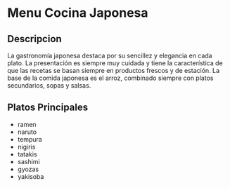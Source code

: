 # Menu Cocina Japonesa

## Descripcion
La gastronomía japonesa destaca por su sencillez y elegancia en cada plato. La presentación es siempre muy cuidada y tiene la característica de que las recetas se basan siempre en productos frescos y de estación. La base de la comida japonesa es el arroz, combinado siempre con platos secundarios, sopas y salsas.

## Platos Principales
- ramen
- naruto
- tempura
- nigiris
- tatakis
- sashimi
- gyozas
- yakisoba

